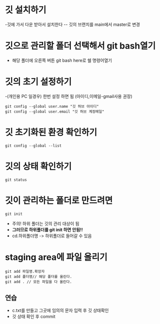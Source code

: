 # 깃 설치하기
-깃에 가서 다운 받아서 설치한다
    -- 깃의 브랜치를 main에서 master로 변경

# 깃으로 관리할 폴더 선택해서 git bash열기
- 해당 폴더에 오른쪽 버튼 git bash here로 쉘 명령어열기

# 깃의 초기 설정하기
-(개인용 PC 일경우) 한번 설정 하면 됨 (아이디,이메일-gmail사용 권장)
    
    git config --global user.name "깃 허브 아이디"
    git config --global user.email "깃 허브 계정메일"

# 깃 초기화된 환경 확인하기
    git config --global --list

# 깃의 상태 확인하기
    git status

# 깃이 관리하는 폴더로 만드려면
    git init
- 주의! 하위 폴더는 깃의 관리 대상이 됨 
- __그러므로 하위폴더를 git init 하면 안됨!!__
- cd.하위폴더명 -> 하위폴더로 들어갈 수 있음

# staging area에 파일 올리기
    git add 파일명.확장자
    git add 폴더명// 해당 폴더를 올린다.
    git add . // 모든 파일을 다 올린다.


## 연습
- c.txt를 만들고 그곳에 임의의 문자 입력 후 깃 상태확인
- 깃 상태 확인 후 commit 